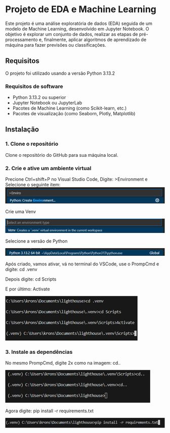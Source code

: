 # Projeto de EDA e Machine Learning

Este projeto é uma análise exploratória de dados (EDA) seguida de um modelo de Machine Learning, desenvolvido em Jupyter Notebook. O objetivo é explorar um conjunto de dados, realizar as etapas de pré-processamento e, finalmente, aplicar algoritmos de aprendizado de máquina para fazer previsões ou classificações.

## Requisitos

O projeto foi utilizado usando a versão Python 3.13.2 

### Requisitos de software

- Python 3.13.2 ou superior
- Jupyter Notebook ou JupyterLab
- Pacotes de Machine Learning (como Scikit-learn, etc.)
- Pacotes de visualização (como Seaborn, Plotly, Matplotlib)

## Instalação

### 1. Clone o repositório

Clone o repositório do GitHub para sua máquina local.

### 2. Crie e ative um ambiente virtual

Precione Ctrl+shift+P no Visual Studio Code, Digite: >Environment e Selecione o seguinte item:
 ![alt text](/imagens/env.png)

Crie uma Venv

 ![alt text](/imagens/venv.png)

Selecione a versão de Python

 ![alt text](/imagens/python.png)

Após criado, vamos ativar, vá no terminal do VSCode, use o PrompCmd e digite: cd .venv

Depois digite: cd Scripts

E por último: Activate

![alt text](/imagens/atcvenv.png)

### 3. Instale as dependências

No mesmo PrompCmd, digite 2x como na imagem: cd..

![alt text](/imagens/cd2.png)

Agora digite: pip install -r requirements.txt

![alt text](/imagens/req.png)